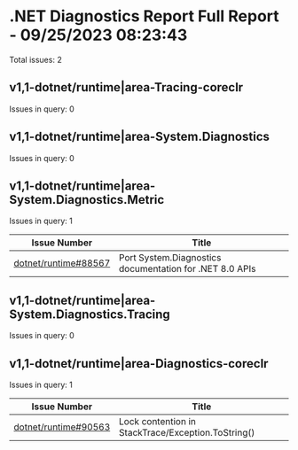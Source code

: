 # .NET Diagnostics Report Full Report - 09/25/2023 08:23:43

Total issues: 2

## v1,1-dotnet/runtime|area-Tracing-coreclr

Issues in query: 0

## v1,1-dotnet/runtime|area-System.Diagnostics

Issues in query: 0

## v1,1-dotnet/runtime|area-System.Diagnostics.Metric

Issues in query: 1

| **Issue Number** | **Title** |
| :--------------: | --------- |
| [dotnet/runtime#88567](https://github.com/dotnet/runtime/issues/88567) | Port System.Diagnostics documentation for .NET 8.0 APIs |

## v1,1-dotnet/runtime|area-System.Diagnostics.Tracing

Issues in query: 0

## v1,1-dotnet/runtime|area-Diagnostics-coreclr

Issues in query: 1

| **Issue Number** | **Title** |
| :--------------: | --------- |
| [dotnet/runtime#90563](https://github.com/dotnet/runtime/issues/90563) | Lock contention in StackTrace/Exception.ToString() |

